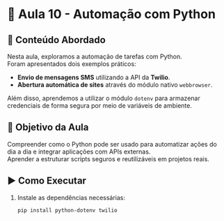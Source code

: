 # 📘 Aula 10 - Automação com Python

## 📌 Conteúdo Abordado
Nesta aula, exploramos a automação de tarefas com Python.  
Foram apresentados dois exemplos práticos:

- **Envio de mensagens SMS** utilizando a API da **Twilio**.  
- **Abertura automática de sites** através do módulo nativo `webbrowser`.  

Além disso, aprendemos a utilizar o módulo `dotenv` para armazenar credenciais de forma segura por meio de variáveis de ambiente.

## 🧠 Objetivo da Aula
Compreender como o Python pode ser usado para automatizar ações do dia a dia e integrar aplicações com APIs externas.  
Aprender a estruturar scripts seguros e reutilizáveis em projetos reais.

## ▶️ Como Executar
1. Instale as dependências necessárias:
   ```bash
   pip install python-dotenv twilio

